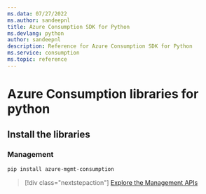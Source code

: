 ```yaml
---
ms.data: 07/27/2022
ms.author: sandeepnl
title: Azure Consumption SDK for Python
ms.devlang: python
author: sandeepnl
description: Reference for Azure Consumption SDK for Python
ms.service: consumption
ms.topic: reference
---
```

# Azure Consumption libraries for python

## Install the libraries


### Management

```bash
pip install azure-mgmt-consumption
```
> [!div class="nextstepaction"]
> [Explore the Management APIs](/python/api/overview/azure/consumption/management)